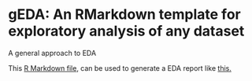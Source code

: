 # gEDA: An RMarkdown template for exploratory analysis of any dataset
A general approach to EDA

This [R Markdown file](https://github.com/gexijin/gEDA/blob/main/eda.Rmd), can be used to generate a EDA report like [this.](https://htmlpreview.github.io/?https://github.com/gexijin/gEDA/blob/main/example_report.html)
